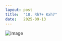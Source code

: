 ```yaml
---
layout: post
title:  "18. Rh7+ Kxh7"
date:   2025-09-13
---
```


![image]({{site.url}}/assets/meetup_photos/2025-09-13.jpg)



